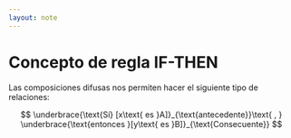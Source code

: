 ```yaml
---
layout: note
---
```


# Concepto de regla IF-THEN

Las composiciones difusas nos permiten hacer el siguiente tipo de relaciones:

$$
\underbrace{\text{Sí} [x\text{ es }A]}_{\text{antecedente}}\text{ , } \underbrace{\text{entonces }[y\text{ es }B]}_{\text{Consecuente}}
$$


